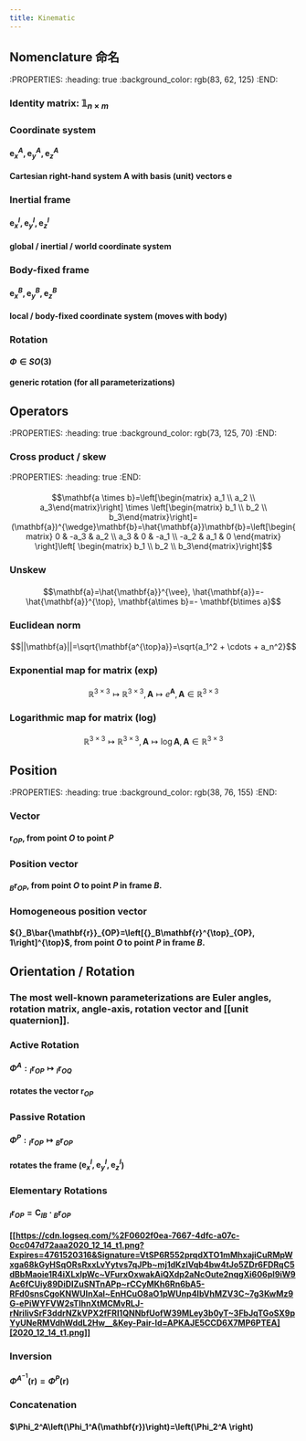 ```yaml
---
title: Kinematic
---
```


## Nomenclature 命名
:PROPERTIES:
:heading: true
:background_color: rgb(83, 62, 125)
:END:
### Identity matrix: $\mathbb{1}_{n\times m}$
### Coordinate system
#### $\mathbf{e}_x^A, \mathbf{e}_y^A, \mathbf{e}_z^A$
#### Cartesian right-hand system A with basis (unit) vectors $\mathbf{e}$
### Inertial frame
#### $\mathbf{e}_x^I, \mathbf{e}_y^I, \mathbf{e}_z^I$
#### global / inertial / world coordinate system
### Body-fixed frame
#### $\mathbf{e}_x^B, \mathbf{e}_y^B, \mathbf{e}_z^B$
#### local / body-fixed coordinate system (moves with body)
### Rotation
#### $\Phi \in{SO(3)}$
#### generic rotation (for all parameterizations)
## Operators
:PROPERTIES:
:heading: true
:background_color: rgb(73, 125, 70)
:END:
### Cross product / skew
:PROPERTIES:
:heading: true
:END:
####
$$\mathbf{a \times b}=\left[\begin{matrix} a_1 \\ a_2 \\ a_3\end{matrix}\right] \times \left[\begin{matrix} b_1 \\ b_2 \\ b_3\end{matrix}\right]=(\mathbf{a})^{\wedge}\mathbf{b}=\hat{\mathbf{a}}\mathbf{b}=\left[\begin{matrix} 0 & -a_3 & a_2 \\ a_3 & 0 & -a_1 \\ -a_2 & a_1 & 0 \end{matrix} \right]\left[ \begin{matrix} b_1 \\ b_2 \\ b_3\end{matrix}\right]$$
### Unskew
####
$$\mathbf{a}=\hat{\mathbf{a}}^{\vee}, \hat{\mathbf{a}}=-\hat{\mathbf{a}}^{\top}, \mathbf{a\times b}=- \mathbf{b\times a}$$
### Euclidean norm
####
$$||\mathbf{a}||=\sqrt{\mathbf{a^{\top}a}}=\sqrt{a_1^2 + \cdots + a_n^2}$$
### Exponential map for matrix (**exp**)
####
$$\mathbb{R}^{3\times 3} \mapsto \mathbb{R}^{3\times 3}, \mathbf{A} \mapsto e^{\mathbf{A}}, \mathbf{A}\in{\mathbb{R}^{3\times 3}}$$
### Logarithmic map for matrix (**log**)
####
$$\mathbb{R}^{3\times 3} \mapsto \mathbb{R}^{3\times 3}, \mathbf{A} \mapsto \log{\mathbf{A}}, \mathbf{A}\in{\mathbb{R}^{3\times 3}}$$
## Position
:PROPERTIES:
:heading: true
:background_color: rgb(38, 76, 155)
:END:
### Vector
#### $\mathbf{r}_{OP}$, from point $O$ to point $P$
### Position vector
#### ${}_B\mathbf{r}_{OP}$, from point $O$ to point $P$ in frame $B$.
### Homogeneous position vector
#### ${}_B\bar{\mathbf{r}}_{OP}=\left[{}_B\mathbf{r}^{\top}_{OP}, 1\right]^{\top}$, from point $O$ to point $P$ in frame $B$.
## Orientation / Rotation
### The most well-known parameterizations are Euler angles, rotation matrix, angle-axis, rotation vector and [[unit quaternion]].
### Active Rotation
#### $\Phi^A: {}_I \mathbf{r}_{OP} \mapsto {}_I \mathbf{r}_{OQ}$
#### rotates the vector $\mathbf{r}_{OP}$
### Passive Rotation
#### $\Phi^{P}: {}_I\mathbf{r}_{OP} \mapsto {}_B\mathbf{r}_{OP}$
#### rotates the frame ($\mathbf{e}_x^I, \mathbf{e}_y^I, \mathbf{e}_z^I$)
### Elementary Rotations
#### ${}_I\mathbf{r}_{OP} = \mathbf{C}_{IB} \cdot {}_B\mathbf{r}_{OP}$
#### [[https://cdn.logseq.com/%2F0602f0ea-7667-4dfc-a07c-0cc047d72aaa2020_12_14_t1.png?Expires=4761520316&Signature=VtSP6R552prqdXTO1mMhxajiCuRMpWxga68kGyHSqORsRxxLvYytvs7qJPb~mj1dKzlVqb4bw4tJo5ZDr6FDRqC5dBbMaoie1R4iXLxlpWc~VFurxOxwakAiQXdp2aNcOute2nqgXi606pI9iW9Ac6fCUiy89DiDIZuSNTnAPp~rCCyMKh6Rn6bA5-RFd0snsCgoKNWUInXal~EnHCuO8aO1pWUnp4lbVhMZV3C~7g3KwMz9G-ePiWYFVW2sTlhnXtMCMvRLJ-rNriIivSrF3ddrNZkVPX2fFRI1QNNbfUofW39MLey3b0yT~3FbJqTGoSX9pYyUNeRMVdhWddL2Hw__&Key-Pair-Id=APKAJE5CCD6X7MP6PTEA][2020_12_14_t1.png]]
### Inversion
#### $\Phi^{A^{-1}}(\mathbf{r})=\Phi^P(\mathbf{r})$
### Concatenation
#### $\Phi_2^A\left(\Phi_1^A(\mathbf{r})\right)=\left(\Phi_2^A \right)

